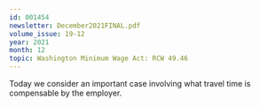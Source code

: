 ```yaml
---
id: 001454
newsletter: December2021FINAL.pdf
volume_issue: 19-12
year: 2021
month: 12
topic: Washington Minimum Wage Act: RCW 49.46
---
```


Today we consider an important case involving what travel time is compensable by the employer.